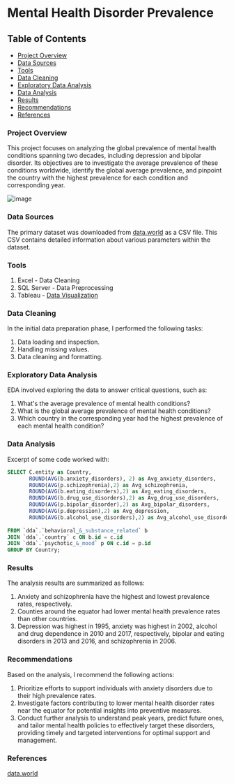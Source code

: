 # Mental Health Disorder Prevalence

## Table of Contents
- [Project Overview](#project-overview)
- [Data Sources](#data-sources)
- [Tools](#tools)
- [Data Cleaning](#data-cleaning)
- [Exploratory Data Analysis](#exploratory-data-analysis)
- [Data Analysis](#data-analysis)
- [Results](#results)
- [Recommendations](#recommendations)
- [References](#references)
 

### Project Overview
This project focuses on analyzing the global prevalence of mental health conditions spanning two decades, including depression and bipolar disorder. Its objectives are to investigate the average prevalence of these conditions worldwide, identify the global average prevalence, and pinpoint the country with the highest prevalence for each condition and corresponding year.


![image](https://github.com/Rodnah/MHDP/assets/147203468/464806ad-288c-4a73-a566-e558c1c126d9)


### Data Sources
The primary dataset was downloaded from [data.world](https://data.world/) as a CSV file. This CSV contains detailed information about various parameters within the dataset.

### Tools
1. Excel - Data Cleaning
2. SQL Server - Data Preprocessing
3. Tableau - [Data Visualization](https://public.tableau.com/app/profile/aminah.atobiloye/viz/HealthcareDashboards_17052101393530/Dashboard1)

### Data Cleaning
In the initial data preparation phase, I performed the following tasks:
1. Data loading and inspection.
2. Handling missing values.
3. Data cleaning and formatting.

### Exploratory Data Analysis
EDA involved exploring the data to answer critical questions, such as:
1. What's the average prevalence of mental health conditions?
2. What is the global average prevalence of mental health conditions?
3. Which country in the corresponding year had the highest prevalence of each mental health condition? 


### Data Analysis
Excerpt of some code worked with:
```sql
SELECT C.entity as Country,
       ROUND(AVG(b.anxiety_disorders), 2) as Avg_anxiety_disorders, 
       ROUND(AVG(p.schizophrenia),2) as Avg_schizophrenia, 
       ROUND(AVG(b.eating_disorders),2) as Avg_eating_disorders, 
       ROUND(AVG(b.drug_use_disorders),2) as Avg_drug_use_disorders,
       ROUND(AVG(p.bipolar_disorder),2) as Avg_bipolar_disorders,
       ROUND(AVG(p.depression),2) as Avg_depression,
       ROUND(AVG(b.alcohol_use_disorders),2) as Avg_alcohol_use_disorders
       
FROM `dda`.`behavioral_&_substance_related` b
JOIN `dda`.`country` c ON b.id = c.id
JOIN `dda`.`psychotic_&_mood` p ON c.id = p.id
GROUP BY Country;
```



### Results
The analysis results are summarized as follows:

1. Anxiety and schizophrenia have the highest and lowest prevalence rates, respectively.
2. Counties around the equator had lower mental health prevalence rates than other countries.
3. Depression was highest in 1995, anxiety was highest in 2002, alcohol and drug dependence in 2010 and 2017, respectively, bipolar and eating disorders in 2013 and 2016, and schizophrenia in 2006.

### Recommendations
Based on the analysis, I recommend the following actions:
1. Prioritize efforts to support individuals with anxiety disorders due to their high prevalence rates.
2. Investigate factors contributing to lower mental health disorder rates near the equator for potential insights into preventive measures.
3. Conduct further analysis to understand peak years, predict future ones, and tailor mental health policies to effectively target these disorders, providing timely and targeted interventions for optimal support and management.


### References
[data.world](https://data.world/)
